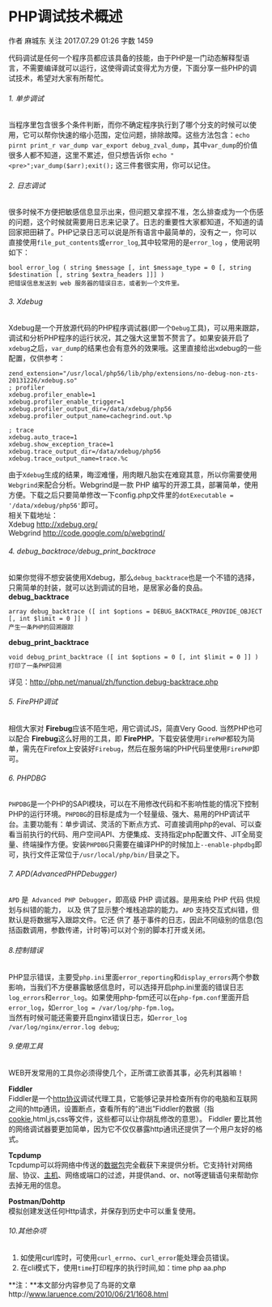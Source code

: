 # PHP调试技术概述

作者  麻城东 关注 2017.07.29 01:26  字数 1459  

代码调试是任何一个程序员都应该具备的技能，由于PHP是一门动态解释型语言，不需要编译就可以运行，这使得调试变得尤为方便，下面分享一些PHP的调试技术，希望对大家有所帮忙。

###### 1. 单步调试

当程序里包含很多个条件判断，而你不确定程序执行到了哪个分支的时候可以使用，它可以帮你快速的缩小范围，定位问题，排除故障。这些方法包含：`echo pirnt print_r var_dump var_export debug_zval_dump`，其中`var_dump`的价值很多人都不知道，这里不累述，但只想告诉你 `echo "<pre>";var_dump($arr);exit();` 这三件套很实用，你可以记住。

###### 2. 日志调试

很多时候不方便把敏感信息显示出来，但问题又拿捏不准，怎么排查成为一个伤感的问题，这个时候就需要用日志来记录了。日志的重要性大家都知道，不知道的请回家把田耕了。PHP记录日志可以说是所有语言中最简单的，没有之一，你可以直接使用`file_put_contents`或`error_log`,其中较常用的是`error_log` ，使用说明如下：

    bool error_log ( string $message [, int $message_type = 0 [, string $destination [, string $extra_headers ]]] )
    把错误信息发送到 web 服务器的错误日志，或者到一个文件里。
    

###### 3. Xdebug

Xdebug是一个开放源代码的PHP程序调试器(即一个`Debug`工具)，可以用来跟踪，调试和分析PHP程序的运行状况，其之强大这里暂不赘言了。如果安装开启了`xdebug`之后，`var_dump`的结果也会有意外的效果哦。这里直接给出xdebug的一些配置，仅供参考：

    zend_extension="/usr/local/php56/lib/php/extensions/no-debug-non-zts-20131226/xdebug.so"
    ; profiler
    xdebug.profiler_enable=1
    xdebug.profiler_enable_trigger=1
    xdebug.profiler_output_dir=/data/xdebug/php56
    xdebug.profiler_output_name=cachegrind.out.%p
    
    ; trace
    xdebug.auto_trace=1
    xdebug.show_exception_trace=1
    xdebug.trace_output_dir=/data/xdebug/php56
    xdebug.trace_output_name=trace.%c
    

由于`Xdebug`生成的结果，晦涩难懂，用肉眼凡胎实在难窥其意，所以你需要使用`Webgrind`来配合分析。Webgrind是一款 PHP 编写的开源工具，部署简单，使用方便。下载之后只要简单修改一下config.php文件里的`dotExecutable = '/data/xdebug/php56'`即可。  
相关下载地址：  
Xdebug http://xdebug.org/  
Webgrind http://code.google.com/p/webgrind/

###### 4. debug_backtrace/debug_print_backtrace

如果你觉得不想安装使用Xdebug，那么`debug_backtrace`也是一个不错的选择，只需简单的封装，就可以达到调试的目地，是居家必备的良品。  
**debug_backtrace**

    array debug_backtrace ([ int $options = DEBUG_BACKTRACE_PROVIDE_OBJECT [, int $limit = 0 ]] )
    产生一条PHP的回溯跟踪
    

**debug_print_backtrace**

    void debug_print_backtrace ([ int $options = 0 [, int $limit = 0 ]] )
    打印了一条PHP回溯
    

详见：http://php.net/manual/zh/function.debug-backtrace.php


###### 5. FirePHP调试

相信大家对 **Firebug**应该不陌生吧，用它调试JS，简直Very Good. 当然PHP也可以配合 **Firebug**这么好用的工具，即 **FirePHP**。下载安装使用`FirePHP`都较为简单，需先在Firefox上安装好`Firebug`，然后在服务端的PHP代码里使用`FirePHP`即可。

###### 6. PHPDBG

`PHPDBG`是一个PHP的SAPI模块，可以在不用修改代码和不影响性能的情况下控制PHP的运行环境。`PHPDBG`的目标是成为一个轻量级、强大、易用的PHP调试平台。主要功能有：单步调试、灵活的下断点方式、可直接调用php的eval、可以查看当前执行的代码、用户空间API、方便集成、支持指定php配置文件、JIT全局变量、终端操作方便。安装`PHPDBG`只需要在编译PHP的时候加上`--enable-phpdbg`即可，执行文件正常位于`/usr/local/php/bin/`目录之下。

###### 7. APD(AdvancedPHPDebugger)

`APD` 是` Advanced PHP Debugger`，即高级 PHP 调试器。是用来给 PHP 代码 供规划与纠错的能力， 以及 供了显示整个堆栈追踪的能力。`APD` 支持交互式纠错，但默认是将数据写入跟踪文件。它还 供了 基于事件的日志，因此不同级别的信息(包括函数调用，参数传递，计时等)可以对个别的脚本打开或关闭。

###### 8.控制错误

PHP显示错误，主要受`php.ini`里面`error_reporting`和`display_errors`两个参数影响，当我们不方便暴露敏感信息时，可以选择开启php.ini里面的错误日志`log_errors`和`error_log`。如果使用php-fpm还可以在`php-fpm.conf`里面开启`error_log`，如`error_log = /var/log/php-fpm.log`。  
当然有时候可能还需要开启nginx错误日志，如`error_log /var/log/nginx/error.log debug`;


###### 9.使用工具

WEB开发常用的工具你必须得使几个，正所谓工欲善其事，必先利其器嘛！  

**Fiddler**  
Fiddler是一个[http协议][0]调试代理工具，它能够记录并检查所有你的电脑和互联网之间的http通讯，设置断点，查看所有的“进出”Fiddler的数据（指[cookie][1],html,js,css等文件，这些都可以让你胡乱修改的意思）。 Fiddler 要比其他的网络调试器要更加简单，因为它不仅仅暴露http通讯还提供了一个用户友好的格式。

**Tcpdump**  
Tcpdump可以将网络中传送的[数据包][2]完全截获下来提供分析。它支持针对网络层、协议、[主机][3]、网络或端口的过滤，并提供and、or、not等逻辑语句来帮助你去掉无用的信息。  

**Postman/Dohttp**  
模拟创建发送任何Http请求，并保存到历史中可以重复使用。

###### 10.其他杂项

1. 如使用curl库时，可使用`curl_errno`、`curl_error`能处理会员错误。
1. 在cli模式下，使用`time`打印程序的执行时间,如：time php aa.php

**注：**本文部分内容参见了鸟哥的文章http://www.laruence.com/2010/06/21/1608.html


[0]: https://baike.baidu.com/item/http%E5%8D%8F%E8%AE%AE
[1]: https://baike.baidu.com/item/cookie/1119
[2]: https://baike.baidu.com/item/%E6%95%B0%E6%8D%AE%E5%8C%85
[3]: https://baike.baidu.com/item/%E4%B8%BB%E6%9C%BA